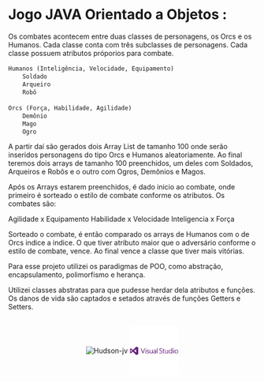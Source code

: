 # Jogo JAVA Orientado a Objetos :
Os combates acontecem entre duas classes de personagens, os Orcs e os Humanos. Cada classe conta com três subclasses de personagens. 
Cada classe possuem atributos
próporios para combate.

    Humanos (Inteligência, Velocidade, Equipamento)
        Soldado
        Arqueiro
        Robô

    Orcs (Força, Habilidade, Agilidade)
        Demônio
        Mago
        Ogro

A partir daí são gerados dois Array List de tamanho 100 onde serão inseridos personagens do tipo Orcs e Humanos aleatoriamente. Ao final teremos dois arrays de tamanho 100 preenchidos, um deles com Soldados, Arqueiros e Robôs e o outro com Ogros, Demônios e Magos.

Após os Arrays estarem preenchidos, é dado inicio ao combate, onde primeiro é sorteado o estilo de combate conforme os atributos. Os combates são:

Agilidade x Equipamento Habilidade x Velocidade Inteligencia x Força

Sorteado o combate, é então comparado os arrays de Humanos com o de Orcs indice a indice. O que tiver atributo maior que o adversário conforme o estilo de combate, vence. Ao final vence a classe que tiver mais vitórias.

Para esse projeto utilizei os paradigmas de POO, como abstração, encapsulamento, polimorfismo e herança.

Utilizei classes abstratas para que pudesse herdar dela atributos e funções. Os danos de vida são captados e setados através de funções Getters e Setters.

</div>         
                     
<div align="center">
<div style="display: inline_block"><br>
<img align="center" alt="Hudson-jv" height="40" width="40"  <img src="https://cdn.jsdelivr.net/gh/devicons/devicon/icons/java/java-original.svg" /> 
<img align="center" alt src="https://github.com/devicons/devicon/blob/master/icons/visualstudio/visualstudio-plain-wordmark.svg"
    title="visualstudio" **alt="visualstudio" width="100" height="100" />
  </div>
